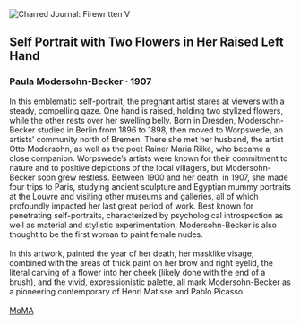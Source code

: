 <div class="artwork-of-the-day">
  <div class="container">
    <div class="img-wrapper">
      <img
        src="https://uploads8.wikiart.org/00450/images/paula-modersohn-becker/1907self-portrait-with-two-flowers-in-her-raised-left-hand.jpg!Large.jpg"
        alt="Charred Journal: Firewritten V" />
    </div>
    <div class="artwork-detail">
      <div class="artwork-origin"> 
        <h2 class="artwork-name">Self Portrait with Two Flowers in Her Raised Left Hand</h2>
        <h3 class="artist">
          Paula Modersohn-Becker
                    ·  1907
        </h3>
      </div>
      <p class="description">
        <span class="artwork-description-text ng-binding" ng-bind-html="viewModel.ArtworkOfTheDay.Description | unsafe">In this emblematic self-portrait, the pregnant artist stares at viewers with a steady, compelling gaze. One hand is raised, holding two stylized flowers, while the other rests over her swelling belly. Born in Dresden, Modersohn-Becker studied in Berlin from 1896 to 1898, then moved to Worpswede, an artists’ community north of Bremen. There she met her husband, the artist Otto Modersohn, as well as the poet Rainer Maria Rilke, who became a close companion. Worpswede’s artists were known for their commitment to nature and to positive depictions of the local villagers, but Modersohn-Becker soon grew restless. Between 1900 and her death, in 1907, she made four trips to Paris, studying ancient sculpture and Egyptian mummy portraits at the Louvre and visiting other museums and galleries, all of which profoundly impacted her last great period of work. Best known for penetrating self-portraits, characterized by psychological introspection as well as material and stylistic experimentation, Modersohn-Becker is also thought to be the first woman to paint female nudes.<br><br>In this artwork, painted the year of her death, her masklike visage, combined with the areas of thick paint on her brow and right eyelid, the literal carving of a flower into her cheek (likely done with the end of a brush), and the vivid, expressionistic palette, all mark Modersohn-Becker as a pioneering contemporary of Henri Matisse and Pablo Picasso.<br><br><a target="_blank" href="https://www.moma.org/collection/works/216210">MoMA</a></span>
                        <div class="text-shadow-container" ng-show="showShadow" style=""></div>
      </p>
    </div>
  </div>

</div>
